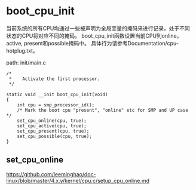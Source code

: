 boot_cpu_init
========================================

当前系统的所有CPU均通过一些被声明为全局变量的掩码来进行记录，处于不同状态的CPU将对应不同的掩码。
boot_cpu_init函数设置当前CPU到online，active, present和possible掩码中。
具体行为请参考Documentation/cpu-hotplug.txt。

path: init/main.c
```
/*
 *    Activate the first processor.
 */

static void __init boot_cpu_init(void)
{
    int cpu = smp_processor_id();
    /* Mark the boot cpu "present", "online" etc for SMP and UP case */
    set_cpu_online(cpu, true);
    set_cpu_active(cpu, true);
    set_cpu_present(cpu, true);
    set_cpu_possible(cpu, true);
}
```

set_cpu_online
----------------------------------------

https://github.com/leeminghao/doc-linux/blob/master/4.x.y/kernel/cpu.c/setup_cpu_online.md

